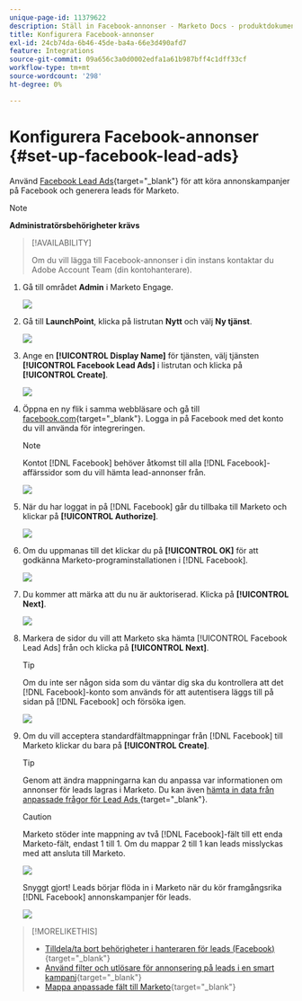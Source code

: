 ```yaml
---
unique-page-id: 11379622
description: Ställ in Facebook-annonser - Marketo Docs - produktdokumentation
title: Konfigurera Facebook-annonser
exl-id: 24cb74da-6b46-45de-ba4a-66e3d490afd7
feature: Integrations
source-git-commit: 09a656c3a0d0002edfa1a61b987bff4c1dff33cf
workflow-type: tm+mt
source-wordcount: '298'
ht-degree: 0%

---
```


# Konfigurera Facebook-annonser {#set-up-facebook-lead-ads}

Använd [Facebook Lead Ads](https://www.facebook.com/business/ads/ad-objectives/lead-generation){target="_blank"} för att köra annonskampanjer på Facebook och generera leads för Marketo.

>[!NOTE]
>
>**Administratörsbehörigheter krävs**

>[!AVAILABILITY]
>
>Om du vill lägga till Facebook-annonser i din instans kontaktar du Adobe Account Team (din kontohanterare).

1. Gå till området **Admin** i Marketo Engage.

   ![](assets/set-up-facebook-lead-ads-1.png)

1. Gå till **LaunchPoint**, klicka på listrutan **Nytt** och välj **Ny tjänst**.

   ![](assets/set-up-facebook-lead-ads-2.png)

1. Ange en **[!UICONTROL Display Name]** för tjänsten, välj tjänsten **[!UICONTROL Facebook Lead Ads]** i listrutan och klicka på **[!UICONTROL Create]**.

   ![](assets/set-up-facebook-lead-ads-3.png)

1. Öppna en ny flik i samma webbläsare och gå till [facebook.com](https://www.facebook.com){target="_blank"}. Logga in på Facebook med det konto du vill använda för integreringen.

   >[!NOTE]
   >
   >Kontot [!DNL Facebook] behöver åtkomst till alla [!DNL Facebook]-affärssidor som du vill hämta lead-annonser från.

   ![](assets/set-up-facebook-lead-ads-4.png)

1. När du har loggat in på [!DNL Facebook] går du tillbaka till Marketo och klickar på **[!UICONTROL Authorize]**.

   ![](assets/set-up-facebook-lead-ads-5.png)

1. Om du uppmanas till det klickar du på **[!UICONTROL OK]** för att godkänna Marketo-programinstallationen i [!DNL Facebook].

   ![](assets/set-up-facebook-lead-ads-6.png)

1. Du kommer att märka att du nu är auktoriserad. Klicka på **[!UICONTROL Next]**.

   ![](assets/set-up-facebook-lead-ads-7.png)

1. Markera de sidor du vill att Marketo ska hämta [!UICONTROL Facebook Lead Ads] från och klicka på **[!UICONTROL Next]**.

   >[!TIP]
   >
   >Om du inte ser någon sida som du väntar dig ska du kontrollera att det [!DNL Facebook]-konto som används för att autentisera läggs till på sidan på [!DNL Facebook] och försöka igen.

   ![](assets/set-up-facebook-lead-ads-8.png)

1. Om du vill acceptera standardfältmappningar från [!DNL Facebook] till Marketo klickar du bara på **[!UICONTROL Create]**.

   >[!TIP]
   >
   >Genom att ändra mappningarna kan du anpassa var informationen om annonser för leads lagras i Marketo. Du kan även [hämta in data från anpassade frågor för Lead Ads &#x200B;](/help/marketo/product-docs/demand-generation/facebook/set-up-facebook-lead-ads/map-custom-fields-to-marketo.md){target="_blank"}.

   >[!CAUTION]
   >
   >Marketo stöder inte mappning av två [!DNL Facebook]-fält till ett enda Marketo-fält, endast 1 till 1. Om du mappar 2 till 1 kan leads misslyckas med att ansluta till Marketo.

   ![](assets/set-up-facebook-lead-ads-9.png)

   Snyggt gjort! Leads börjar flöda in i Marketo när du kör framgångsrika [!DNL Facebook] annonskampanjer för leads.

   ![](assets/set-up-facebook-lead-ads-10.png)

>[!MORELIKETHIS]
>
>* [Tilldela/ta bort behörigheter i hanteraren för leads (Facebook)](https://www.facebook.com/business/help/540596413257598?id=735435806665862){target="_blank"}
>* [Använd filter och utlösare för annonsering på leads i en smart kampanj](/help/marketo/product-docs/demand-generation/facebook/use-lead-ads-filters-and-triggers-in-a-smart-campaign.md){target="_blank"}
>* [Mappa anpassade fält till Marketo](/help/marketo/product-docs/demand-generation/facebook/set-up-facebook-lead-ads/map-custom-fields-to-marketo.md){target="_blank"}
